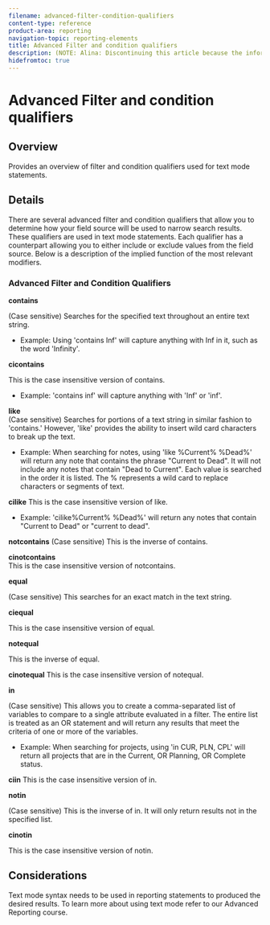 ```yaml
---
filename: advanced-filter-condition-qualifiers
content-type: reference
product-area: reporting
navigation-topic: reporting-elements
title: Advanced Filter and condition qualifiers
description: (NOTE: Alina: Discontinuing this article because the information has been merged to this one: https://support.workfront.com/hc/en-us/articles/217196097 - Filter and Condition Modifiers)
hidefromtoc: true
---
```


# Advanced Filter and condition qualifiers

<!--
<p data-mc-conditions="QuicksilverOrClassic.Draft mode">(NOTE: Alina: Discontinuing this article because the information has been merged to this one:&nbsp;https://support.workfront.com/hc/en-us/articles/217196097 - Filter and Condition Modifiers) </p>
-->

## Overview

Provides an overview of filter and condition qualifiers​&nbsp;used for text mode statements.&nbsp;

## Details

There are several advanced filter and condition qualifiers that allow you to determine how your field source will be used to narrow search results. These qualifiers are used in text mode statements. Each qualifier has a counterpart allowing you to either include or exclude values from the field source. Below is a description of the implied function of the most relevant modifiers.

### Advanced Filter and Condition Qualifiers

**contains**

(Case sensitive) Searches for the specified text throughout an entire text string.

* Example: Using 'contains Inf' will capture anything with Inf in it, such as the word 'Infinity'.

**cicontains**

This is the case insensitive version of contains.&nbsp;

* Example: 'contains inf' will capture anything with 'Inf' or 'inf'.

**like**&nbsp;  
(Case sensitive) Searches for portions of a text string in similar fashion to 'contains.' However, 'like' provides the ability to insert wild card characters to break up the text.&nbsp;

* Example: When searching for notes, using 'like %Current% %Dead%' will return any note that contains the phrase "Current to Dead". It will not include any notes that contain "Dead to Current". Each value is searched in the order it is listed. The % represents a wild card to replace characters or segments of text.

**cilike** 
This is the case insensitive version of like.&nbsp;

* Example: 'cilike%Current% %Dead%' will return any notes that contain "Current to Dead" or "current to dead".

**notcontains** 
(Case sensitive) This is the inverse of contains.

**cinotcontains**&nbsp;  
This is the case insensitive version of notcontains.

**equal**&nbsp;

(Case sensitive) This searches for an exact match in the text string.

**ciequal**&nbsp;

This is the case insensitive version of equal.

**notequal**&nbsp;

This is the inverse of equal.

**cinotequal** 
This is the case insensitive version of notequal.

**in**&nbsp;

(Case sensitive) This allows you to create a comma-separated list of variables to compare to a single attribute evaluated in a filter. The entire list is treated as an OR statement and will return any results that meet the criteria of one or more of the variables.

* Example: When searching for projects, using 'in CUR, PLN, CPL' will return all projects that are in the Current, OR Planning, OR Complete status.

**ciin** 
This is the case insensitive version of in.

**notin**

(Case sensitive) This is the inverse of in. It will only return results not in the specified list.

**cinotin**

This is the case insensitive version of notin.

## Considerations

Text mode syntax needs to be used in reporting statements to produced the desired results. To learn more about using text mode refer to our&nbsp;Advanced Reporting course.&nbsp;
